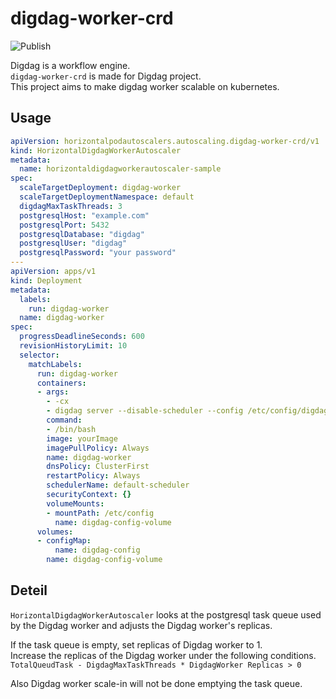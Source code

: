 # digdag-worker-crd

![Publish](https://github.com/TrsNium/digdag-worker-crd/workflows/Publish/badge.svg)

Digdag is a workflow engine.  
`digdag-worker-crd` is made for Digdag project.  
This project aims to make digdag worker scalable on kubernetes.

## Usage

```yaml
apiVersion: horizontalpodautoscalers.autoscaling.digdag-worker-crd/v1
kind: HorizontalDigdagWorkerAutoscaler
metadata:
  name: horizontaldigdagworkerautoscaler-sample
spec:
  scaleTargetDeployment: digdag-worker
  scaleTargetDeploymentNamespace: default
  digdagMaxTaskThreads: 3
  postgresqlHost: "example.com"
  postgresqlPort: 5432
  postgresqlDatabase: "digdag"
  postgresqlUser: "digdag"
  postgresqlPassword: "your password"
---
apiVersion: apps/v1
kind: Deployment
metadata:
  labels:
    run: digdag-worker
  name: digdag-worker
spec:
  progressDeadlineSeconds: 600
  revisionHistoryLimit: 10
  selector:
    matchLabels:
      run: digdag-worker
      containers:
      - args:
        - -cx
        - digdag server --disable-scheduler --config /etc/config/digdag.properties  --max-task-threads 3
        command:
        - /bin/bash
        image: yourImage
        imagePullPolicy: Always
        name: digdag-worker
        dnsPolicy: ClusterFirst
        restartPolicy: Always
        schedulerName: default-scheduler
        securityContext: {}
        volumeMounts:
        - mountPath: /etc/config
          name: digdag-config-volume
      volumes:
      - configMap:
          name: digdag-config
        name: digdag-config-volume
```

## Deteil
`HorizontalDigdagWorkerAutoscaler` looks at the postgresql task queue used by the Digdag worker and adjusts the Digdag worker's replicas.  

If the task queue is empty, set replicas of Digdag worker to 1.  
Increase the replicas of the Digdag worker under the following conditions.  
`TotalQueudTask - DigdagMaxTaskThreads * DigdagWorker Replicas > 0`  

Also Digdag worker scale-in will not be done emptying the task queue.
